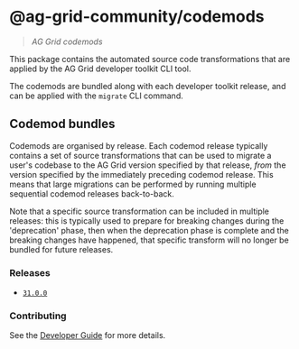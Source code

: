 # @ag-grid-community/codemods

> _AG Grid codemods_

This package contains the automated source code transformations that are applied by the AG Grid developer toolkit CLI tool.

The codemods are bundled along with each developer toolkit release, and can be applied with the `migrate` CLI command.

## Codemod bundles

Codemods are organised by release. Each codemod release typically contains a set of source transformations that can be used to migrate a user's codebase to the AG Grid version specified by that release, *from* the version specified by the immediately preceding codemod release. This means that large migrations can be performed by running multiple sequential codemod releases back-to-back.

Note that a specific source transformation can be included in multiple releases: this is typically used to prepare for breaking changes during the 'deprecation' phase, then when the deprecation phase is complete and the breaking changes have happened, that specific transform will no longer be bundled for future releases.

### Releases

- [`31.0.0`](./src/versions/31.0.0)

### Contributing

See the [Developer Guide](./DEVELOPER.md) for more details.
